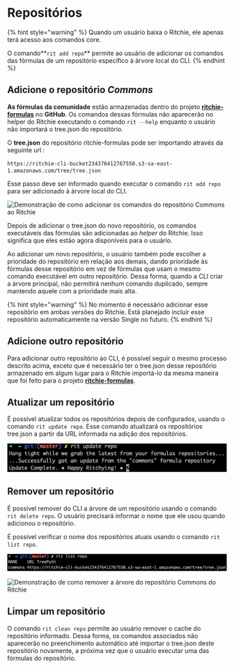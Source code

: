 # Repositórios

{% hint style="warning" %}
Quando um usuário baixa o Ritchie, ele apenas terá acesso aos comandos core.

O comando**`rit add repo`** permite ao usuário de adicionar os comandos das fórmulas de um repositório específico à árvore local do CLI.
{% endhint %}

## Adicione o repositório _Commons_

**As fórmulas da comunidade** estão armazenadas dentro do projeto [**ritchie-formulas**](https://github.com/ZupIT/ritchie-formulas) no **GitHub**. Os comandos dessas fórmulas não aparecerão no helper do Ritchie executando o comando `rit --help` enquanto o usuário não importará o tree.json do repositório.

O **tree.json** do repositório ritchie-formulas pode ser importando através da seguinte url :

```text
https://ritchie-cli-bucket234376412767550.s3-sa-east-1.amazonaws.com/tree/tree.json
```

Esse passo deve ser informado quando executar o comando `rit add repo` para ser adicionado à árvore local do CLI. 

![Demonstra&#xE7;&#xE3;o de como adicionar os comandos do reposit&#xF3;rio Commons ao Ritchie](../.gitbook/assets/rit-add-repo-min.gif)

Depois de adicionar o tree.json do novo repositório, os comandos executáveis das fórmulas são adicionadas ao _helper_ do Ritchie. Isso significa que eles estão agora disponíveis para o usuário.

Ao adicionar um novo repositório, o usuário também pode escolher a prioridade do repositório em relação aos demais, dando prioridade às fórmulas desse repositório em vez de fórmulas que usam o mesmo comando executável em outro repositório. Dessa forma, quando a CLI criar a árvore principal, não permitirá nenhum comando duplicado, sempre mantendo aquele com a prioridade mais alta.

{% hint style="warning" %}
No momento é necessário adicionar esse repositório em ambas versões do Ritchie. Está planejado incluir esse repositório automaticamente na versão Single no futuro.
{% endhint %}

## **Adicione outro** repositório

Para adicionar outro repositório ao CLI, é possível seguir o mesmo processo descrito acima, exceto que é necessário ter o tree.json desse repositório armazenado em algum lugar para o Ritchie importá-lo da mesma maneira que foi feito para o projeto [**ritchie-formulas**](https://github.com/ZupIT/ritchie-formulas).

## **Atualizar um** repositório

É possível atualizar todos os repositórios depois de configurados, usando o comando `rit update repo`. Esse comando atualizará os repositórios tree.json a partir da URL informada na adição dos repositórios.

![comando rit update repo](../.gitbook/assets/rit-update-repo.png)

## **Remover** um repositório

É possível remover do CLI a árvore de um repositório  usando o comando `rit delete repo`. O usuário precisará informar o nome que ele usou quando adicionou o repositório. 

É possível verificar o nome dos repositórios atuais usando o comando `rit list repo`.

![comando rit list repo](../.gitbook/assets/rit-list-repo.png)

![Demonstra&#xE7;&#xE3;o de como remover a &#xE1;rvore do reposit&#xF3;rio Commons do Ritchie](../.gitbook/assets/rit-delete-repo-min.gif)

## **Limpar** um repositório

O comando `rit clean repo` permite ao usuário remover o cache do repositório informado. Dessa forma, os comandos associados não aparecerão no preenchimento automático até importar o tree.json deste repositório novamente, a próxima vez que o usuário executar uma das fórmulas do repositório.

